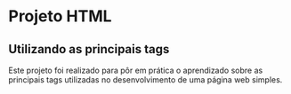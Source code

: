 # Projeto HTML 

## Utilizando as principais tags 

Este projeto foi realizado para pôr em prática o aprendizado sobre as principais tags utilizadas no desenvolvimento de uma página web simples.

